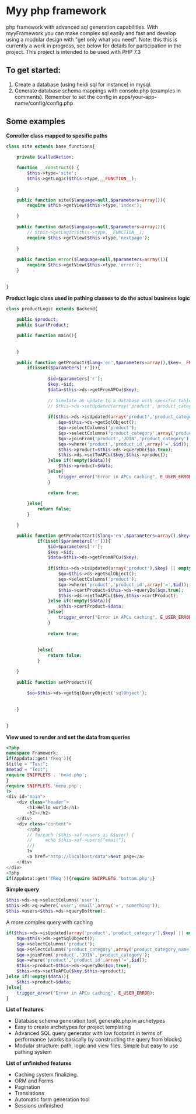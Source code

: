 # Myy php framework
php framework with advanced sql generation capabilities. With myyFramework you can make complex sql easily and fast and develop using a modular design with "get only what you need".
Note: this this is currently a work in progress, see below for details for participation in the project. This project is intended to be used with PHP 7.3

## To get started: 
1. Create a database (using heidi sql for instance) in mysql. 
2. Generate database schema mappings with console.php (examples in comments).  Remember to set the config in apps/your-app-name/config/config.php

## Some examples

**Conroller class mapped to spesific paths**

```php
class site extends base_functions{
	
	private $calledAction;

	function __construct() {
		$this->type='site';
		$this->getLogic($this->type,__FUNCTION__);
	
	}

	public function site($language=null,$parameters=array()){
		require $this->getView($this->type,'index');

	}
	
	public function data($language=null,$parameters=array()){
		// $this->getLogic($this->type,__FUNCTION__);
		require $this->getView($this->type,'nextpage');
	
	}
	
	public function error($language=null,$parameters=array()){
	    require $this->getView($this->type,'error');
	}
	
	
}
```


**Product logic class used in pathing classes to do the actual business logic**

```php
class productLogic extends Backend{
	
	public $product;
	public $cartProduct;

	public function main(){
		
		
	}

	public function getProduct($lang='en',$parameters=array(),$key=__FUNCTION__){
		if(isset($parameters['r'])){
			
				$id=$parameters['r'];
				$key.=$id;
				$data=$this->ds->getFromAPCu($key);
				
				// Simulate an update to a database with spesific tables
				// $this->ds->setUpdated(array('product','product_category')); exit;
				
				if($this->ds->isUpdated(array('product','product_category'),$key) || empty($data)){
					$qo=$this->ds->getSqlObject();
					$qo->selectColumns('product');
					$qo->selectColumns('product_category',array('product_category_name'));
					$qo->joinFrom('product','JOIN','product_category');
					$qo->where('product','product_id',array('=',$id));
					$this->product=$this->ds->queryDo($qo,true);
					$this->ds->setToAPCu($key,$this->product);
				}else if(!empty($data)){
					$this->product=$data;	
				}else{
					trigger_error("Error in APCu caching", E_USER_ERROR);
				}

				return true;
				
 		}else{
			return false;
		} 

	}

	public function getProductCart($lang='en',$parameters=array(),$key=__FUNCTION__){
			if(isset($parameters['r'])){
				$id=$parameters['r'];
				$key.=$id;
				$data=$this->ds->getFromAPCu($key);
				
				if($this->ds->isUpdated(array('product'),$key) || empty($data)){
					$qo=$this->ds->getSqlObject();
					$qo->selectColumns('product');
					$qo->where('product','product_id',array('=',$id));
					$this->cartProduct=$this->ds->queryDo($qo,true);
					$this->ds->setToAPCu($key,$this->cartProduct);
				}else if(!empty($data)){
					$this->cartProduct=$data;
				}else{
					trigger_error("Error in APCu caching", E_USER_ERROR);
				}
				
				return true;
				
			
			}else{
				return false;
			}

	}
	
	public function setProduct(){
		
		$so=$this->ds->getSqlQueryObject('sqlObject');
		
		
	}
	
	
}
```
**View used to render and set the data from queries**
```php
<?php
namespace Framework;
if(Appdata::get('fReq')){
$title = "Test";
$metad = "Test";
require SNIPPLETS . 'head.php';
}
require SNIPPLETS.'menu.php';
?>
<div id="main">
	<div class="header">
		<h1>Hello world</h1>
		<h2></h2>
	</div>
	<div class="content">
		<?php 
		// foreach ($this->af->users as &$user) {
		//     echo $this->af->users["email"];
		//}
		?>
		<a href="http://localhost/data">Next page</a>
	</div>
</div>
<?php
if(Appdata::get('fReq')){require SNIPPLETS.'bottom.php';}
```
**Simple query**
```php
$this->ds->q->selectColumns('user');
$this->ds->q->where('user','email',array('=','something'));
$this->users=$this->ds->queryDo(true);
```
A more complex query with caching 
```php
if($this->ds->isUpdated(array('product','product_category'),$key) || empty($data)){
	$qo=$this->ds->getSqlObject();
	$qo->selectColumns('product');
	$qo->selectColumns('product_category',array('product_category_name'));
	$qo->joinFrom('product','JOIN','product_category');
	$qo->where('product','product_id',array('=',$id));
	$this->product=$this->ds->queryDo($qo,true);
	$this->ds->setToAPCu($key,$this->product);
}else if(!empty($data)){
	$this->product=$data;	
}else{
	trigger_error("Error in APCu caching", E_USER_ERROR);
}
```
**List of features**

- Database schema generation tool, generate.php in archetypes
- Easy to create archetypes for project templating
- Advanced SQL query generator with low footprint in terms of performance (works basically by constructing the query from blocks)
- Modular structure: path, logic and view files. Simple but easy to use pathing system

**List of unfinished features**
- Caching system finalizing. 
- ORM and Forms
- Pagination
- Translations
- Automatic form generation tool
- Sessions unfinished


